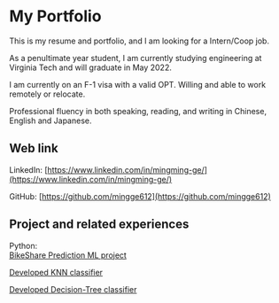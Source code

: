 
<!--
**mingge612/mingge612** is a ✨ _special_ ✨ repository because its `README.md` (this file) appears on your GitHub profile.

Here are some ideas to get you started:

- 🔭 I’m currently working on ...
- 🌱 I’m currently learning ...
- 👯 I’m looking to collaborate on ...
- 🤔 I’m looking for help with ...
- 💬 Ask me about ...
- 📫 How to reach me: ...
- 😄 Pronouns: ...
- ⚡ Fun fact: ...


R:    
[Loan Profiction project](https://github.com/ct627/Loan_Prediction)  
[data cleaning project](https://github.com/ct627/data_cleaning_project)  
[Farmers market data visualization and ML Project](https://github.com/ct627/R_farmers_market)    
SQL:    
[PostgreSQL learning note](https://github.com/ct627/PostgreSQL_note)

## Resume    

<img width="1044" alt="resume" src="https://user-images.githubusercontent.com/67095395/94325865-76e14800-ff55-11ea-941f-52244d220379.JPG">

-->


# My Portfolio  

This is my resume and portfolio, and I am looking for a Intern/Coop job. 

As a penultimate year student, I am currently studying engineering at Virginia Tech and will graduate in May 2022. 

I am currently on an F-1 visa with a valid OPT. Willing and able to work remotely or relocate.    

Professional fluency in both speaking, reading, and writing in Chinese, English and Japanese.    

## Web link

LinkedIn: [https://www.linkedin.com/in/mingming-ge/](https://www.linkedin.com/in/mingming-ge/)  

GitHub: [https://github.com/mingge612](https://github.com/mingge612)   


## Project and related experiences 

Python:    
[BikeShare Prediction ML project](https://github.com/mingge612/Kaggle_BikeShare)  

[Developed KNN classifier](https://github.com/mingge612/KNN)  

[Developed Decision-Tree classifier](https://github.com/mingge612/Decision-Tree-classifier)  


